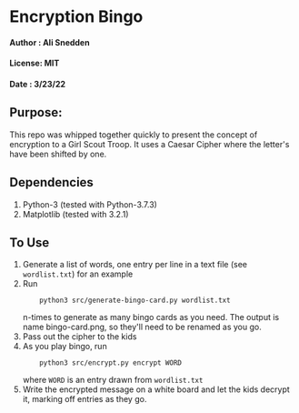 # Encryption Bingo
#### Author : Ali Snedden
#### License: MIT
#### Date   : 3/23/22
## Purpose:
This repo was whipped together quickly to present the concept of encryption to a Girl Scout
Troop. It uses a Caesar Cipher where the letter's have been shifted by one. 

## Dependencies
1. Python-3 (tested with Python-3.7.3)
2. Matplotlib (tested with 3.2.1)

## To Use
1. Generate a list of words, one entry per line in a text file (see `wordlist.txt`) for an
   example
2. Run 
    ```
        python3 src/generate-bingo-card.py wordlist.txt
    ```
   n-times to generate as many bingo cards as you need. The output is name bingo-card.png, so 
   they'll need to be renamed as you go.
3. Pass out the cipher to the kids
4. As you play bingo, run 
    ```
        python3 src/encrypt.py encrypt WORD
    ```
   where `WORD` is an entry drawn from `wordlist.txt`
5. Write the encrypted message on a white board and let the kids decrypt it, marking off 
   entries as they go.





